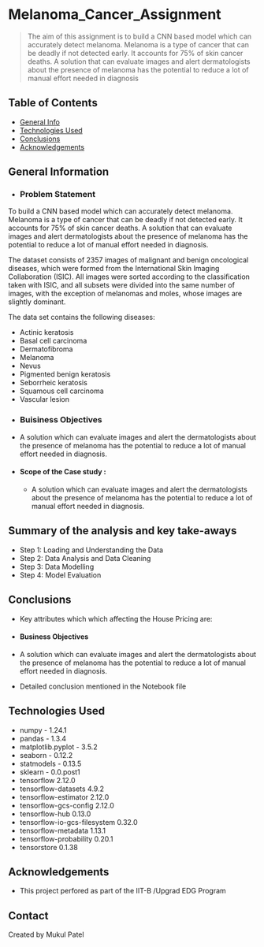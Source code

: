 # Melanoma_Cancer_Assignment

>The aim of this assignment is to build a CNN based model which can accurately detect melanoma. Melanoma is a type of cancer that can be deadly if not detected early. It accounts for 75% of skin cancer deaths. A solution that can evaluate images and alert dermatologists about the presence of melanoma has the potential to reduce a lot of manual effort needed in diagnosis

## Table of Contents
* [General Info](#general-information)
* [Technologies Used](#technologies-used)
* [Conclusions](#conclusions)
* [Acknowledgements](#acknowledgements)


<!-- You can include any other section that is pertinent to your problem -->

## General Information
* ### Problem Statement
To build a CNN based model which can accurately detect melanoma. Melanoma is a type of cancer that can be deadly if not detected early. It accounts for 75% of skin cancer deaths. A solution that can evaluate images and alert dermatologists about the presence of melanoma has the potential to reduce a lot of manual effort needed in diagnosis.

The dataset consists of 2357 images of malignant and benign oncological diseases, which were formed from the International Skin Imaging Collaboration (ISIC). All images were sorted according to the classification taken with ISIC, and all subsets were divided into the same number of images, with the exception of melanomas and moles, whose images are slightly dominant.

The data set contains the following diseases:
- Actinic keratosis
- Basal cell carcinoma
- Dermatofibroma
- Melanoma
- Nevus
- Pigmented benign keratosis
- Seborrheic keratosis
- Squamous cell carcinoma
- Vascular lesion
   
 * ### Buisiness Objectives
- A solution which can evaluate images and alert the dermatologists about the presence of melanoma has the potential to reduce a lot of manual effort needed in diagnosis.

 * #### Scope of the Case study : 
   - A solution which can evaluate images and alert the dermatologists about the presence of melanoma has the potential to reduce a lot of manual effort needed in diagnosis.

<!-- You don't have to answer all the questions - just the ones relevant to your project. -->

## Summary of the analysis and key take-aways
  - Step 1: Loading and Understanding the Data
  - Step 2: Data Analysis and Data Cleaning
  - Step 3: Data Modelling
  - Step 4: Model Evaluation
## Conclusions

 - Key attributes which which affecting the House Pricing are:
 - #### Business Objectives
- A solution which can evaluate images and alert the dermatologists about the presence of melanoma has the potential to reduce a lot of manual effort needed in diagnosis.

   
 

     
 - Detailed conclusion mentioned in the Notebook file
  

<!-- You don't have to answer all the questions - just the ones relevant to your project. -->


## Technologies Used
- numpy - 1.24.1
- pandas - 1.3.4
- matplotlib.pyplot - 3.5.2
- seaborn - 0.12.2
- statmodels - 0.13.5
- sklearn - 0.0.post1
- tensorflow   2.12.0
- tensorflow-datasets  4.9.2
- tensorflow-estimator    2.12.0
- tensorflow-gcs-config   2.12.0
- tensorflow-hub     0.13.0
- tensorflow-io-gcs-filesystem     0.32.0
- tensorflow-metadata    1.13.1
- tensorflow-probability  0.20.1
- tensorstore   0.1.38

## Acknowledgements
- This project perfored as part of the IIT-B /Upgrad EDG Program



## Contact
Created by Mukul Patel


<!-- Optional -->
<!-- ## License -->
<!-- This project is open source and available under the [... License](). -->

<!-- You don't have to include all sections - just the one's relevant to your project -->

